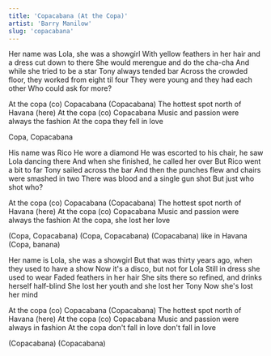 ```yaml
---
title: 'Copacabana (At the Copa)'
artist: 'Barry Manilow'
slug: 'copacabana'
---
```


Her name was Lola, she was a showgirl
With yellow feathers in her hair and a dress cut down to there
She would merengue and do the cha-cha
And while she tried to be a star
Tony always tended bar
Across the crowded floor, they worked from eight til four
They were young and they had each other
Who could ask for more?

At the copa (co) Copacabana (Copacabana)
The hottest spot north of Havana (here)
At the copa (co) Copacabana
Music and passion were always the fashion
At the copa they fell in love

Copa, Copacabana

His name was Rico
He wore a diamond
He was escorted to his chair, he saw Lola dancing there
And when she finished, he called her over
But Rico went a bit to far
Tony sailed across the bar
And then the punches flew and chairs were smashed in two
There was blood and a single gun shot
But just who shot who?

At the copa (co) Copacabana (Copacabana)
The hottest spot north of Havana (here)
At the copa (co) Copacabana
Music and passion were always the fashion
At the copa, she lost her love

(Copa, Copacabana)
(Copa, Copacabana)
(Copacabana)
like in Havana
(Copa, banana)

Her name is Lola, she was a showgirl
But that was thirty years ago, when they used to have a show
Now it's a disco, but not for Lola
Still in dress she used to wear
Faded feathers in her hair
She sits there so refined, and drinks herself half-blind
She lost her youth and she lost her Tony
Now she's lost her mind

At the copa (co) Copacabana (Copacabana)
The hottest spot north of Havana (here)
At the copa (co) Copacabana
Music and passion were always in fashion
At the copa don't fall in love
don't fall in love

(Copacabana)
(Copacabana)
